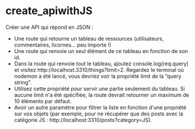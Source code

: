 # create_apiwithJS

Créer une API qui répond en JSON : 

- Une route qui retourne un tableau de ressources (utilisateurs, commentaires, licornes… peu importe !)
- Une route qui renvoie un seul élément de ce tableau en fonction de son id.
- Dans la route qui renvoie tout le tableau, ajoutez console.log(req.query) et visitez http://localhost:3310/things?limit=2. Regardez le terminal où nodemon a été lancé, vous devriez voir la propriété limit de la “query string”.
- Utilisez cette propriété pour servir une partie seulement du tableau. Si aucune limit n'a été spécifiée, la route devrait retourner un maximum de 10 éléments par défaut.
- Avoir un autre paramètre pour filtrer la liste en fonction d'une propriété sur vos objets (par exemple, pour ne récupérer que des posts avec la catégorie JS : http://localhost:3310/posts?category=JS).
